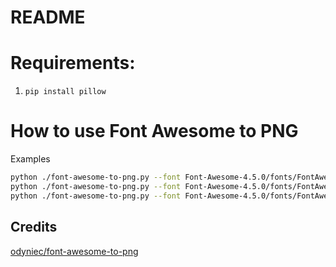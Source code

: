 # README

# Requirements:

1. `pip install pillow`

# How to use Font Awesome to PNG

Examples

```bash
python ./font-awesome-to-png.py --font Font-Awesome-4.5.0/fonts/FontAwesome.otf --size 16 arrows-v
python ./font-awesome-to-png.py --font Font-Awesome-4.5.0/fonts/FontAwesome.otf --size 24 arrows-v
python ./font-awesome-to-png.py --font Font-Awesome-4.5.0/fonts/FontAwesome.otf --size 32 arrows-v
```

## Credits
[odyniec/font-awesome-to-png](https://github.com/odyniec/font-awesome-to-png)
